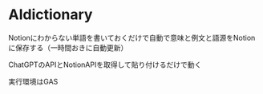 # AIdictionary
Notionにわからない単語を書いておくだけで自動で意味と例文と語源をNotionに保存する（一時間おきに自動更新）

ChatGPTのAPIとNotionAPIを取得して貼り付けるだけで動く 

実行環境はGAS
